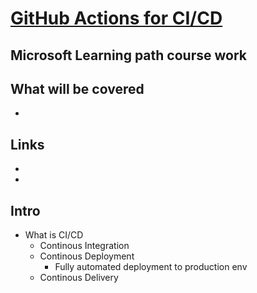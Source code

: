 # [GitHub Actions for CI/CD](https://www.linkedin.com/learning/github-actions-for-ci-cd/github-actions-for-ci-cd)

## Microsoft Learning path course work

## What will be covered
- 

## Links
- []()
- []()

## Intro
- What is CI/CD
  - Continous Integration
  - Continous Deployment
    - Fully automated deployment to production env
  - Continous Delivery

